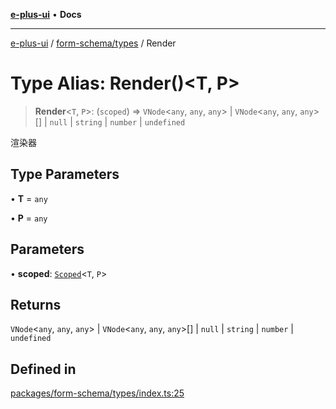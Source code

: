 [**e-plus-ui**](../../../README.md) • **Docs**

***

[e-plus-ui](../../../modules.md) / [form-schema/types](../README.md) / Render

# Type Alias: Render()\<T, P\>

> **Render**\<`T`, `P`\>: (`scoped`) => `VNode`\<`any`, `any`, `any`\> \| `VNode`\<`any`, `any`, `any`\>[] \| `null` \| `string` \| `number` \| `undefined`

渲染器

## Type Parameters

• **T** = `any`

• **P** = `any`

## Parameters

• **scoped**: [`Scoped`](Scoped.md)\<`T`, `P`\>

## Returns

`VNode`\<`any`, `any`, `any`\> \| `VNode`\<`any`, `any`, `any`\>[] \| `null` \| `string` \| `number` \| `undefined`

## Defined in

[packages/form-schema/types/index.ts:25](https://github.com/c-eqian/e-plus-ui/blob/583356870441cbe8e3c917dfd7ad56ce5ac6f88a/packages/form-schema/types/index.ts#L25)
